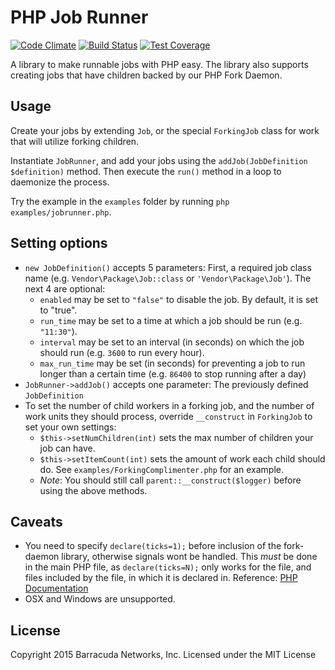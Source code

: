 # PHP Job Runner
[![Code Climate](https://codeclimate.com/github/barracudanetworks/jobrunner/badges/gpa.svg)](https://codeclimate.com/github/barracudanetworks/jobrunner) [![Build Status](https://travis-ci.org/barracudanetworks/jobrunner.svg?branch=master)](https://travis-ci.org/barracudanetworks/jobrunner) [![Test Coverage](https://codeclimate.com/github/barracudanetworks/jobrunner/badges/coverage.svg)](https://codeclimate.com/github/barracudanetworks/jobrunner/coverage)

A library to make runnable jobs with PHP easy. The library also supports creating jobs that have children backed by our PHP Fork Daemon.

## Usage
Create your jobs by extending `Job`, or the special `ForkingJob` class for work that will utilize forking children.

Instantiate `JobRunner`, and add your jobs using the `addJob(JobDefinition $definition)` method. Then execute the `run()` method in a loop to daemonize the process.

Try the example in the `examples` folder by running `php examples/jobrunner.php`.

## Setting options
- `new JobDefinition()` accepts 5 parameters: First, a required job class name (e.g. `Vendor\Package\Job::class` or `'Vendor\Package\Job'`). The next 4 are optional:
  - `enabled` may be set to `"false"` to disable the job. By default, it is set to "true".
  - `run_time` may be set to a time at which a job should be run (e.g. `"11:30"`).
  - `interval` may be set to an interval (in seconds) on which the job should run (e.g. `3600` to run every hour).
  - `max_run_time` may be set (in seconds) for preventing a job to run longer than a certain time (e.g. `86400` to stop running after a day)
- `JobRunner->addJob()` accepts one parameter: The previously defined `JobDefinition`
- To set the number of child workers in a forking job, and the number of work units they should process, override `__construct` in `ForkingJob` to set your own settings:
  - `$this->setNumChildren(int)` sets the max number of children your job can have.
  - `$this->setItemCount(int)` sets the amount of work each child should do. See `examples/ForkingComplimenter.php` for an example.
  - *Note*: You should still call `parent::__construct($logger)` before using the above methods.

## Caveats
- You need to specify `declare(ticks=1);` before inclusion of the fork-daemon library, otherwise signals wont be handled. This *must* be done in the main PHP file, as `declare(ticks=N);` only works for the file, and files included by the file, in which it is declared in. Reference: [PHP Documentation](http://php.net/manual/en/control-structures.declare.php#control-structures.declare.ticks)
- OSX and Windows are unsupported.

## License
Copyright 2015 Barracuda Networks, Inc.
Licensed under the MIT License
